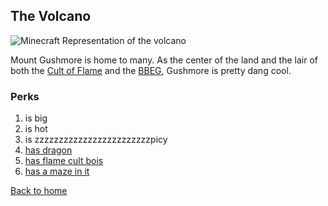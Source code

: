 ## The Volcano

![Minecraft Representation of the volcano](https://raw.githubusercontent.com/FourInchKnife/Dragonfire/assets/places/volcano/volcano.png)

Mount Gushmore is home to many. As the center of the land and the lair of both the [Cult of Flame][cult] and the [BBEG][bbeg], Gushmore is pretty dang cool.

### Perks

1. is big
2. is hot
3. is zzzzzzzzzzzzzzzzzzzzzzzzpicy
4. [has dragon](bbeg)
5. [has flame cult bois](cult)
6. [has a maze in it](maze)


[Back to home][home]

[bbeg]: dragon.md
[cult]: cult-hideout.md
[maze]: maze.md
[home]: https://fourinchknife.github.io/Dragonfire
